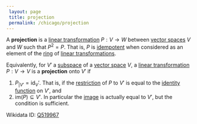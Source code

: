 ```yaml
---
 layout: page
 title: projection
 permalink: /chicago/projection
---
```

A **projection** is a [linear transformation](https://mathgloss.github.io/MathGloss/chicago/linear_transformation) $P:V\to W$ between [vector spaces](https://mathgloss.github.io/MathGloss/chicago/vector_space) $V$ and $W$ such that $P^2 = P$. That is, $P$ is [idempotent](https://mathgloss.github.io/MathGloss/chicago/idempotent) when considered as an element of the [ring](https://mathgloss.github.io/MathGloss/chicago/ring) of [linear transformations](https://mathgloss.github.io/MathGloss/chicago/linear_transformation).

Equivalently, for $V'$ a [subspace](https://mathgloss.github.io/MathGloss/chicago/vector_subspace) of a [vector space](https://mathgloss.github.io/MathGloss/chicago/vector_space) $V$, a [linear transformation](https://mathgloss.github.io/MathGloss/chicago/linear_transformation) $P:V\to V$ is a **projection** onto $V'$ if 
1. $P_{{\vert}V'} = \text{id}_V'$. That is, if the [restriction](https://mathgloss.github.io/MathGloss/chicago/restriction) of $P$ to $V'$ is equal to the [identity function](https://mathgloss.github.io/MathGloss/chicago/identity_function) on $V'$, and
2. $\text{im}(P) \subseteq V'$. In particular the [image](https://mathgloss.github.io/MathGloss/chicago/image) is actually equal to $V'$, but the condition is sufficient. 

Wikidata ID: [Q519967](https://www.wikidata.org/wiki/Q519967)